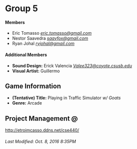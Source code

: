 # Group 5

#### Members
- Eric Tomasso *eric.tomasso@gmail.com*
- Nestor Saavedra *saavfox@gmail.com*
- Ryan Johal *ryjohal@gmail.com*

#### Additional Members
- **Sound Design:** Erick Valencia *Valee323@coyote.csusb.edu*
- **Visual Artist:** Guillermo 

## Game Information
- **(Tentative) Title:** Playing in Traffic Simulator *w/ Goats*
- **Genre:** Arcade

## Project Management @
http://etroimcasso.ddns.net/cse440/

###### Last Modified: Oct. 8, 2016 8:35PM
 
